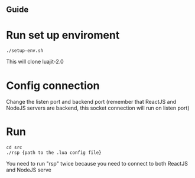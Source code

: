 ## Guide
# Run set up enviroment
```
./setup-env.sh
```
This will clone luajit-2.0

# Config connection
Change the listen port and backend port (remember that ReactJS and NodeJS servers are backend, this socket connection will run on listen port)

# Run
```
cd src
./rsp {path to the .lua config file}
```
You need to run "rsp" twice because you need to connect to both ReactJS and NodeJS serve
